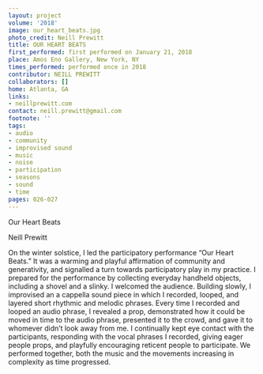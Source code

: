 ```yaml
---
layout: project
volume: '2018'
image: our_heart_beats.jpg
photo_credit: Neill Prewitt
title: OUR HEART BEATS
first_performed: first performed on January 21, 2018
place: Amos Eno Gallery, New York, NY
times_performed: performed once in 2018
contributor: NEILL PREWITT
collaborators: []
home: Atlanta, GA
links:
- neillprewitt.com
contact: neill.prewitt@gmail.com
footnote: ''
tags:
- audio
- community
- improvised sound
- music
- noise
- participation
- seasons
- sound
- time
pages: 026-027
---
```


Our Heart Beats

Neill Prewitt

On the winter solstice, I led the participatory performance “Our Heart Beats.” It was a warming and playful affirmation of community and generativity, and signalled a turn towards participatory play in my practice. I prepared for the performance by collecting everyday handheld objects, including a shovel and a slinky. I welcomed the audience. Building slowly, I improvised an a cappella sound piece in which I recorded, looped, and layered short rhythmic and melodic phrases. Every time I recorded and looped an audio phrase, I revealed a prop, demonstrated how it could be moved in time to the audio phrase, presented it to the crowd, and gave it to whomever didn’t look away from me. I continually kept eye contact with the participants, responding with the vocal phrases I recorded, giving eager people props, and playfully encouraging reticent people to participate. We performed together, both the music and the movements increasing in complexity as time progressed.
